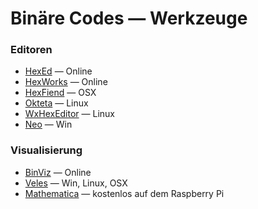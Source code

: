 # Binäre Codes — Werkzeuge


### Editoren
- [HexEd](https://hexed.it/) — Online
- [HexWorks](http://hex-works.com/) — Online
- [HexFiend](http://ridiculousfish.com/hexfiend/) — OSX
- [Okteta](https://kde.org/applications/utilities/org.kde.okteta) — Linux
- [WxHexEditor](https://www.wxhexeditor.org/) — Linux
- [Neo](https://www.hhdsoftware.com/free-hex-editor/)  — Win

### Visualisierung

- [BinViz](https://binvis.io) — Online
- [Veles](https://codisec.com/veles/) — Win, Linux, OSX
- [Mathematica](https://community.wolfram.com/groups/-/m/t/887456) — kostenlos auf dem Raspberry Pi
